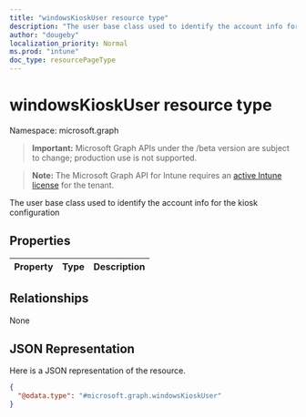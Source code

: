```yaml
---
title: "windowsKioskUser resource type"
description: "The user base class used to identify the account info for the kiosk configuration"
author: "dougeby"
localization_priority: Normal
ms.prod: "intune"
doc_type: resourcePageType
---
```


# windowsKioskUser resource type

Namespace: microsoft.graph

> **Important:** Microsoft Graph APIs under the /beta version are subject to change; production use is not supported.

> **Note:** The Microsoft Graph API for Intune requires an [active Intune license](https://go.microsoft.com/fwlink/?linkid=839381) for the tenant.

The user base class used to identify the account info for the kiosk configuration

## Properties
|Property|Type|Description|
|:---|:---|:---|

## Relationships
None

## JSON Representation
Here is a JSON representation of the resource.
<!-- {
  "blockType": "resource",
  "@odata.type": "microsoft.graph.windowsKioskUser"
}
-->
``` json
{
  "@odata.type": "#microsoft.graph.windowsKioskUser"
}
```






